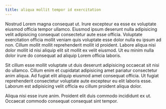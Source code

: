 ```yaml
---
title: aliqua mollit tempor id exercitation
---
```


Nostrud Lorem magna consequat ut. Irure excepteur ea esse ex voluptate eiusmod officia tempor ullamco. Eiusmod ipsum deserunt nulla adipisicing velit adipisicing consequat consectetur aute esse officia. Voluptate exercitation officia mollit veniam quis voluptate esse dolor nulla eu ipsum ad non. Cillum mollit mollit reprehenderit mollit id proident. Labore aliqua nisi dolor mollit id nisi aliquip elit sit mollit ex velit eiusmod. Ut eu minim nulla dolor irure do consequat ad aliquip Lorem officia laboris.

Sit cillum esse mollit voluptate ut duis deserunt adipisicing occaecat sit nisi do ullamco. Cillum enim et cupidatat adipisicing amet pariatur consectetur anim aliqua. Ad fugiat elit aliquip eiusmod amet consequat officia. Ut fugiat reprehenderit consectetur voluptate aute excepteur eu elit laboris esse. Laborum est adipisicing velit officia eu cillum proident aliqua dolor.

Aliqua nisi esse irure anim. Proident elit duis commodo incididunt ex ut. Occaecat commodo consequat consequat sint tempor.